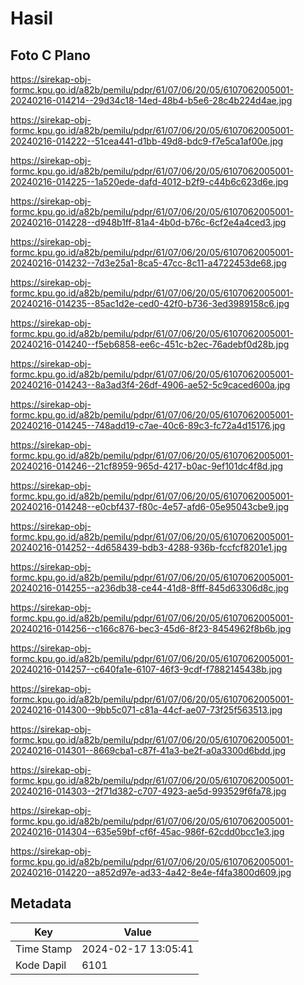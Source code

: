 # Hasil

## Foto C Plano

https://sirekap-obj-formc.kpu.go.id/a82b/pemilu/pdpr/61/07/06/20/05/6107062005001-20240216-014214--29d34c18-14ed-48b4-b5e6-28c4b224d4ae.jpg

https://sirekap-obj-formc.kpu.go.id/a82b/pemilu/pdpr/61/07/06/20/05/6107062005001-20240216-014222--51cea441-d1bb-49d8-bdc9-f7e5ca1af00e.jpg

https://sirekap-obj-formc.kpu.go.id/a82b/pemilu/pdpr/61/07/06/20/05/6107062005001-20240216-014225--1a520ede-dafd-4012-b2f9-c44b6c623d6e.jpg

https://sirekap-obj-formc.kpu.go.id/a82b/pemilu/pdpr/61/07/06/20/05/6107062005001-20240216-014228--d948b1ff-81a4-4b0d-b76c-6cf2e4a4ced3.jpg

https://sirekap-obj-formc.kpu.go.id/a82b/pemilu/pdpr/61/07/06/20/05/6107062005001-20240216-014232--7d3e25a1-8ca5-47cc-8c11-a4722453de68.jpg

https://sirekap-obj-formc.kpu.go.id/a82b/pemilu/pdpr/61/07/06/20/05/6107062005001-20240216-014235--85ac1d2e-ced0-42f0-b736-3ed3989158c6.jpg

https://sirekap-obj-formc.kpu.go.id/a82b/pemilu/pdpr/61/07/06/20/05/6107062005001-20240216-014240--f5eb6858-ee6c-451c-b2ec-76adebf0d28b.jpg

https://sirekap-obj-formc.kpu.go.id/a82b/pemilu/pdpr/61/07/06/20/05/6107062005001-20240216-014243--8a3ad3f4-26df-4906-ae52-5c9caced600a.jpg

https://sirekap-obj-formc.kpu.go.id/a82b/pemilu/pdpr/61/07/06/20/05/6107062005001-20240216-014245--748add19-c7ae-40c6-89c3-fc72a4d15176.jpg

https://sirekap-obj-formc.kpu.go.id/a82b/pemilu/pdpr/61/07/06/20/05/6107062005001-20240216-014246--21cf8959-965d-4217-b0ac-9ef101dc4f8d.jpg

https://sirekap-obj-formc.kpu.go.id/a82b/pemilu/pdpr/61/07/06/20/05/6107062005001-20240216-014248--e0cbf437-f80c-4e57-afd6-05e95043cbe9.jpg

https://sirekap-obj-formc.kpu.go.id/a82b/pemilu/pdpr/61/07/06/20/05/6107062005001-20240216-014252--4d658439-bdb3-4288-936b-fccfcf8201e1.jpg

https://sirekap-obj-formc.kpu.go.id/a82b/pemilu/pdpr/61/07/06/20/05/6107062005001-20240216-014255--a236db38-ce44-41d8-8fff-845d63306d8c.jpg

https://sirekap-obj-formc.kpu.go.id/a82b/pemilu/pdpr/61/07/06/20/05/6107062005001-20240216-014256--c166c876-bec3-45d6-8f23-8454962f8b6b.jpg

https://sirekap-obj-formc.kpu.go.id/a82b/pemilu/pdpr/61/07/06/20/05/6107062005001-20240216-014257--c640fa1e-6107-46f3-9cdf-f7882145438b.jpg

https://sirekap-obj-formc.kpu.go.id/a82b/pemilu/pdpr/61/07/06/20/05/6107062005001-20240216-014300--9bb5c071-c81a-44cf-ae07-73f25f563513.jpg

https://sirekap-obj-formc.kpu.go.id/a82b/pemilu/pdpr/61/07/06/20/05/6107062005001-20240216-014301--8669cba1-c87f-41a3-be2f-a0a3300d6bdd.jpg

https://sirekap-obj-formc.kpu.go.id/a82b/pemilu/pdpr/61/07/06/20/05/6107062005001-20240216-014303--2f71d382-c707-4923-ae5d-993529f6fa78.jpg

https://sirekap-obj-formc.kpu.go.id/a82b/pemilu/pdpr/61/07/06/20/05/6107062005001-20240216-014304--635e59bf-cf6f-45ac-986f-62cdd0bcc1e3.jpg

https://sirekap-obj-formc.kpu.go.id/a82b/pemilu/pdpr/61/07/06/20/05/6107062005001-20240216-014220--a852d97e-ad33-4a42-8e4e-f4fa3800d609.jpg


## Metadata

| Key        | Value               |
| ---------- | ------------------- |
| Time Stamp | 2024-02-17 13:05:41 |
| Kode Dapil | 6101                |




